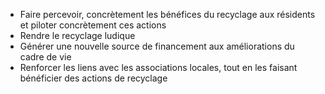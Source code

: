 - Faire percevoir, concrètement les bénéfices du recyclage aux résidents et piloter concrètement ces actions
- Rendre le recyclage ludique 
- Générer une nouvelle source de financement aux améliorations du cadre de vie
- Renforcer les liens avec les associations locales, tout en les faisant bénéficier des actions de recyclage